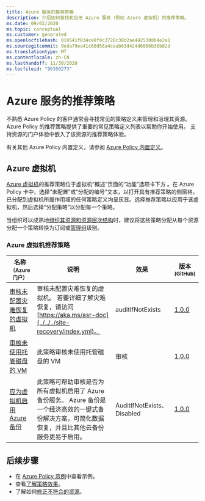 ```yaml
---
title: Azure 服务的推荐策略
description: 介绍如何查找和应用 Azure 服务（例如 Azure 虚拟机）的推荐策略。
ms.date: 09/02/2020
ms.topic: conceptual
ms.customer: generated
ms.openlocfilehash: 019541f034ce8f0c3728c38d2ae4425308b4e2a1
ms.sourcegitcommit: 9eda79ea41c60d58a4ceab63d424d6866b38b82d
ms.translationtype: MT
ms.contentlocale: zh-CN
ms.lasthandoff: 11/30/2020
ms.locfileid: "96350273"
---
```

# <a name="recommended-policies-for-azure-services"></a>Azure 服务的推荐策略

不熟悉 Azure Policy 的客户通常会寻找常见的策略定义来管理和治理其资源。 Azure Policy 的推荐策略提供了重要的常见策略定义列表以帮助你开始使用。 支持资源的门户体验中嵌入了该资源的推荐策略体验。

有关其他 Azure Policy 内置定义，请参阅 [Azure Policy 内置定义](../samples/built-in-policies.md)。

## <a name="azure-virtual-machines"></a>Azure 虚拟机

[Azure 虚拟机](../../../virtual-machines/index.yml)的推荐策略位于虚拟机“概述”页面的“功能”选项卡下方  。在 Azure Policy 卡中，选择“未配置”或“分配的编号”文本，以打开具有推荐策略的侧窗格。 已分配到虚拟机所属作用域的任何策略定义均呈灰显。选择推荐策略以应用于该虚拟机，然后选择“分配策略”以分配每一个策略。

当组织可以成熟地[组织其资源和资源层次结构](/azure/cloud-adoption-framework/ready/azure-best-practices/organize-subscriptions)时，建议将这些策略分配从每个资源分配一个策略转换为订阅或[管理组](../../management-groups/index.yml)级别。

### <a name="azure-virtual-machines-recommended-policies"></a>Azure 虚拟机推荐策略

|名称<br /><sub>（Azure 门户）</sub> |说明 |效果 |版本<br /><sub>(GitHub)</sub> |
|---|---|---|---|
|[审核未配置灾难恢复的虚拟机](https://portal.azure.com/#blade/Microsoft_Azure_Policy/PolicyDetailBlade/definitionId/%2Fproviders%2FMicrosoft.Authorization%2FpolicyDefinitions%2F0015ea4d-51ff-4ce3-8d8c-f3f8f0179a56) |审核未配置灾难恢复的虚拟机。 若要详细了解灾难恢复，请访问 [https://aka.ms/asr-doc](../../../site-recovery/index.yml)。 |auditIfNotExists |[1.0.0](https://github.com/Azure/azure-policy/blob/master/built-in-policies/policyDefinitions/Compute/RecoveryServices_DisasterRecovery_Audit.json) |
|[审核未使用托管磁盘的 VM](https://portal.azure.com/#blade/Microsoft_Azure_Policy/PolicyDetailBlade/definitionId/%2Fproviders%2FMicrosoft.Authorization%2FpolicyDefinitions%2F06a78e20-9358-41c9-923c-fb736d382a4d) |此策略审核未使用托管磁盘的 VM |审核 |[1.0.0](https://github.com/Azure/azure-policy/blob/master/built-in-policies/policyDefinitions/Compute/VMRequireManagedDisk_Audit.json) |
|[应为虚拟机启用 Azure 备份](https://portal.azure.com/#blade/Microsoft_Azure_Policy/PolicyDetailBlade/definitionId/%2Fproviders%2FMicrosoft.Authorization%2FpolicyDefinitions%2F013e242c-8828-4970-87b3-ab247555486d) |此策略可帮助审核是否为所有虚拟机启用了 Azure 备份服务。 Azure 备份是一个经济高效的一键式备份解决方案，可简化数据恢复，并且比其他云备份服务更易于启用。 |AuditIfNotExists、Disabled |[1.0.0](https://github.com/Azure/azure-policy/blob/master/built-in-policies/policyDefinitions/Backup/VirtualMachines_EnableAzureBackup_Audit.json) |

## <a name="next-steps"></a>后续步骤

- 在 [Azure Policy 示例](../samples/index.md)中查看示例。
- 查看[了解策略效果](./effects.md)。
- 了解如何[修正不符合的资源](../how-to/remediate-resources.md)。